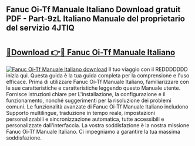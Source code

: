 ## Fanuc Oi-Tf Manuale Italiano Download gratuit PDF - Part-9zL Italiano Manuale del proprietario del servizio 4JTlQ

# <h2><a href="http://dfelhz1.blite.top/?on=Fanuc+Oi-Tf+Manuale+Italiano">🔗Download 👉🔴 Fanuc Oi-Tf Manuale Italiano</a></h2>

[![Fanuc Oi-Tf Manuale Italiano download](https://i.imgur.com/lujVjoI.png)](http://dfelhz1.blite.top/?on=Fanuc+Oi-Tf+Manuale+Italiano)
Il tuo viaggio con il REDDDDDDD inizia qui. Questa guida è la tua guida completa per la comprensione e l'uso efficace. Prima di utilizzare Fanuc Oi-Tf Manuale Italiano, familiarizzare con le sue caratteristiche e caratteristiche leggendo questo Manuale utente. Fornisce istruzioni chiare per L'installazione, la configurazione e il funzionamento, nonché suggerimenti per la risoluzione dei problemi comuni. Le funzionalità avanzate di Fanuc Oi-Tf Manuale Italiano includono Supporto multilingue, traduzione in tempo reale, impostazioni personalizzabili e sincronizzazione automatica, tutte accessibili e personalizzate dall'interfaccia. La vostra soddisfazione è la nostra missione Fanuc Oi-Tf Manuale Italiano. Ci impegniamo a garantire la tua massima soddisfazione.

